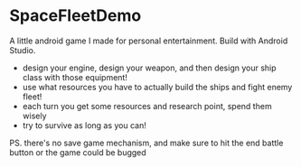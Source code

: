 # SpaceFleetDemo
A little android game I made for personal entertainment. Build with Android Studio.

* design your engine, design your weapon, and then design your ship class with those equipment!
* use what resources you have to actually build the ships and fight enemy fleet!
* each turn you get some resources and research point, spend them wisely
* try to survive as long as you can! 

PS. there's no save game mechanism, and make sure to hit the end battle button or the game could be bugged
